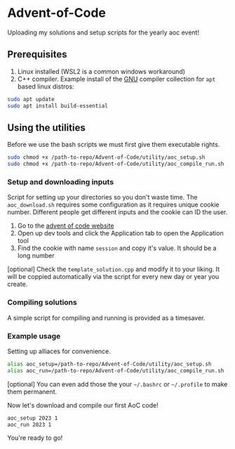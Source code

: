 # Advent-of-Code

Uploading my solutions and setup scripts for the yearly aoc event!
## Prerequisites
1. Linux installed (WSL2 is a common windows workaround)
2. C++ compiler. Example install of the [GNU](https://gcc.gnu.org/) compiler collection for `apt` based linux distros:
```bash
sudo apt update
sudo apt install build-essential
```
## Using the utilities

Before we use the bash scripts we must first give them executable rights.

```bash
sudo chmod +x /path-to-repo/Advent-of-Code/utility/aoc_setup.sh
sudo chmod +x /path-to-repo/Advent-of-Code/utility/aoc_compile_run.sh
```

### Setup and downloading inputs

Script for setting up your directories so you don't waste time.
The `aoc_download.sh` requires some configuration as it requires unique cookie number. Different people get different inputs and the cookie can ID the user.

1. Go to the [advent of code website](https://adventofcode.com/)
2. Open up dev tools and click the Application tab to open the Application tool
3. Find the cookie with name `session` and copy it's value. It should be a long number

[optional] Check the `template_solution.cpp` and modify it to your liking. It will be coppied automatically via the script for every new day or year you create.

### Compiling solutions

A simple script for compiling and running is provided as a timesaver.

### Example usage

Setting up alliaces for convenience.
```bash
alias aoc_setup=/path-to-repo/Advent-of-Code/utility/aoc_setup.sh
alias aoc_run=/path-to-repo/Advent-of-Code/utility/aoc_compile_run.sh
```
[optional] You can even add those the your `~/.bashrc` or `~/.profile` to make them permanent.

Now let's download and compile our first AoC code!

```bash
aoc_setup 2023 1
aoc_run 2023 1
```

You're ready to go!
